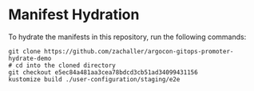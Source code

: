 # Manifest Hydration

To hydrate the manifests in this repository, run the following commands:

```shell
git clone https://github.com/zachaller/argocon-gitops-promoter-hydrate-demo
# cd into the cloned directory
git checkout e5ec84a481aa3cea78bdcd3cb51ad34099431156
kustomize build ./user-configuration/staging/e2e
```
